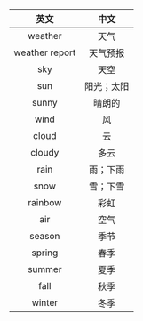 |英文|中文|
|:---:|:---:|
| weather | 天气 |
| weather report | 天气预报 |
| sky | 天空 |
| sun | 阳光；太阳 |
| sunny | 晴朗的 |
| wind | 风 |
| cloud | 云 |
| cloudy | 多云 |
| rain | 雨；下雨 |
| snow | 雪；下雪 |
| rainbow | 彩虹 |
| air | 空气 |
| season | 季节 |
| spring | 春季 |
| summer | 夏季 |
| fall | 秋季 |
| winter | 冬季 |